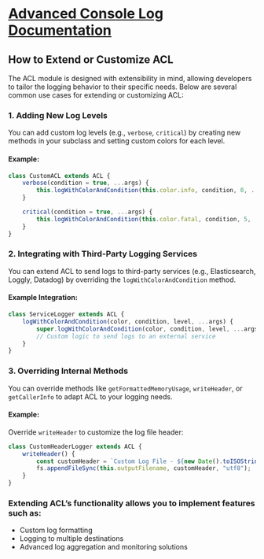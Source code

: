 # [Advanced Console Log Documentation](/docs/README.md)

## How to Extend or Customize ACL

The ACL module is designed with extensibility in mind, allowing developers to tailor the logging behavior to their specific needs. Below are several common use cases for extending or customizing ACL:

### 1. Adding New Log Levels

You can add custom log levels (e.g., `verbose`, `critical`) by creating new methods in your subclass and setting custom colors for each level.

#### Example:

```js
class CustomACL extends ACL {
	verbose(condition = true, ...args) {
		this.logWithColorAndCondition(this.color.info, condition, 0, ...args);
	}

	critical(condition = true, ...args) {
		this.logWithColorAndCondition(this.color.fatal, condition, 5, ...args);
	}
}
```

### 2. Integrating with Third-Party Logging Services

You can extend ACL to send logs to third-party services (e.g., Elasticsearch, Loggly, Datadog) by overriding the `logWithColorAndCondition` method.

#### Example Integration:

```js
class ServiceLogger extends ACL {
	logWithColorAndCondition(color, condition, level, ...args) {
		super.logWithColorAndCondition(color, condition, level, ...args);
		// Custom logic to send logs to an external service
	}
}
```

### 3. Overriding Internal Methods

You can override methods like `getFormattedMemoryUsage`, `writeHeader`, or `getCallerInfo` to adapt ACL to your logging needs.

#### Example:

Override `writeHeader` to customize the log file header:

```js
class CustomHeaderLogger extends ACL {
	writeHeader() {
		const customHeader = `Custom Log File - ${new Date().toISOString()}\n`;
		fs.appendFileSync(this.outputFilename, customHeader, "utf8");
	}
}
```

### Extending ACL’s functionality allows you to implement features such as:

- Custom log formatting
- Logging to multiple destinations
- Advanced log aggregation and monitoring solutions
